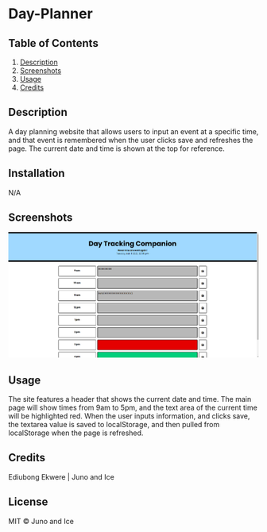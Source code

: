 # Day-Planner

## Table of Contents
1. [Description](#Description)
2. [Screenshots](#Screenshots)
3. [Usage](#Usage)
4. [Credits](#credits)

## Description
A day planning website that allows users to input an event at a specific time, and that event is remembered when the user clicks save and refreshes the page.
The current date and time is shown at the top for reference.


## Installation

N/A

## Screenshots
![A screenshot of the site](./assets/images/screenshot.png)

## Usage
The site features a header that shows the current date and time. The main page will show times from 9am to 5pm, and the text area of the current time will be highlighted red. When the user inputs information, and clicks save, the textarea value is saved to localStorage, and then pulled from localStorage when the page is refreshed.
## Credits

Ediubong Ekwere | Juno and Ice

## License

MIT © Juno and Ice